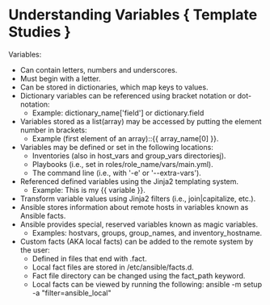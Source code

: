 # Understanding Variables { Template Studies }
Variables:
  * Can contain letters, numbers and underscores.
  * Must begin with a letter. 
  * Can be stored in dictionaries, which map keys to values.
  * Dictionary variables can be referenced using bracket notation or dot-notation:
    * Example: dictionary_name['field'] or dictionary.field
  * Variables stored as a list(array) may be accessed by putting the element number in brackets:
    * Example (first element of an array)::{{ array_name[0] }}.
  * Variables may be defined or set in the following locations: 
    * Inventories (also in host_vars and group_vars directoriesj).
    * Playbooks (i.e., set in roles/role_name/vars/main.yml).
    * The command line (i.e., with '-e' or '--extra-vars').
  * Referenced defined variables using the Jinja2 templating system.
    * Example: This is my {{ variable }}.
  * Transform variable values using Jinja2 filters (i.e., join|capitalize, etc.).
  * Ansible stores information about remote hosts in variables known as Ansible facts.
  * Ansible provides special, reserved variables known as magic variables.
    * Examples: hostvars, groups, group_names, and inventory_hostname.
  * Custom facts (AKA local facts) can be added to the remote system by the user:
    * Defined in files that end with .fact.
    * Local fact files are stored in /etc/ansible/facts.d.
    * Fact file directory can be changed using the fact_path keyword.
    * Local facts can be viewed by running the following: ansible <hostname> -m setup -a "filter=ansible_local"
